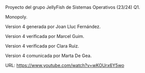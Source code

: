 Proyecto del grupo JellyFish de Sistemas Operativos (23/24) Q1.

Monopoly.

Version 4 generada por Joan Lluc Fernández.

Version 4 verificada por Marcel Guim.

Version 4 verificada por Clara Ruiz.

Version 4 comunicada por Marta De Gea.

URL: https://www.youtube.com/watch?v=wKOUrx6Y5wo